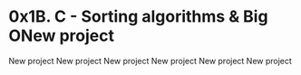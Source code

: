 # 0x1B. C - Sorting algorithms & Big ONew project
New project
New project
New project
New project
New project
New project
